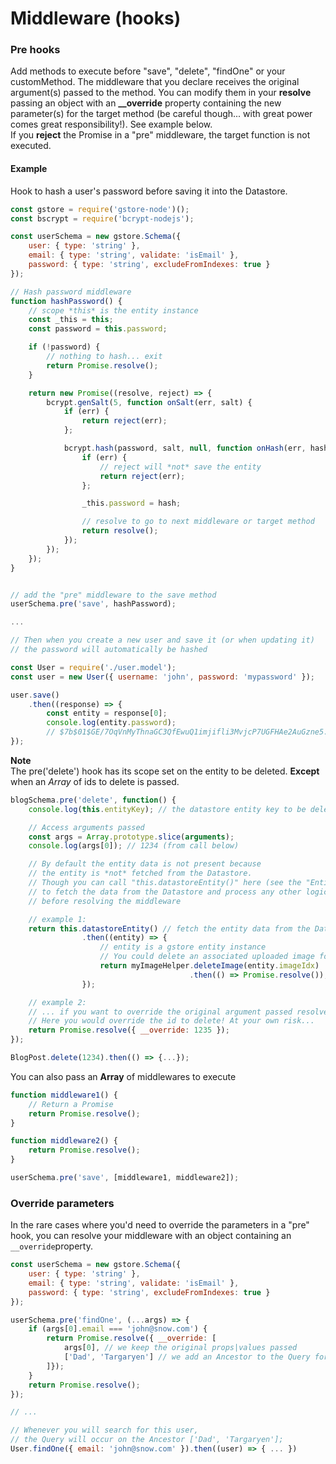 # Middleware \(hooks\)

### Pre hooks

Add methods to execute before "save", "delete", "findOne" or your customMethod. The middleware that you declare receives the original argument\(s\) passed to the method. You can modify them in your **resolve** passing an object with an **\_\_override** property containing the new parameter\(s\) for the target method \(be careful though... with great power comes great responsibility!\).  See example below.  
If you **reject** the Promise in a "pre" middleware, the target function is not executed.

#### Example

Hook to hash a user's password before saving it into the Datastore.

```js
const gstore = require('gstore-node')();
const bscrypt = require('bcrypt-nodejs');

const userSchema = new gstore.Schema({
    user: { type: 'string' },
    email: { type: 'string', validate: 'isEmail' },
    password: { type: 'string', excludeFromIndexes: true }
});

// Hash password middleware
function hashPassword() {
    // scope *this* is the entity instance
    const _this = this;
    const password = this.password;

    if (!password) {
        // nothing to hash... exit
        return Promise.resolve();
    }

    return new Promise((resolve, reject) => {
        bcrypt.genSalt(5, function onSalt(err, salt) {
            if (err) {
                return reject(err);
            };

            bcrypt.hash(password, salt, null, function onHash(err, hash) {
                if (err) {
                    // reject will *not* save the entity
                    return reject(err);
                };

                _this.password = hash;

                // resolve to go to next middleware or target method
                return resolve();
            });
        });
    });
}


// add the "pre" middleware to the save method
userSchema.pre('save', hashPassword);

...

// Then when you create a new user and save it (or when updating it)
// the password will automatically be hashed

const User = require('./user.model');
const user = new User({ username: 'john', password: 'mypassword' });

user.save()
    .then((response) => {
        const entity = response[0];
        console.log(entity.password);
        // $7b$01$GE/7OqVnMyThnaGC3QfEwuQ1imjifli3MvjcP7UGFHAe2AuGzne5.
});
```

**Note**  
The pre\('delete'\) hook has its scope set on the entity to be deleted. **Except** when an _Array_ of ids to delete is passed.

```js
blogSchema.pre('delete', function() {
    console.log(this.entityKey); // the datastore entity key to be deleted

    // Access arguments passed
    const args = Array.prototype.slice(arguments);
    console.log(args[0]); // 1234 (from call below)

    // By default the entity data is not present because
    // the entity is *not* fetched from the Datastore.
    // Though you can call "this.datastoreEntity()" here (see the "Entity" section)
    // to fetch the data from the Datastore and process any other logic
    // before resolving the middleware

    // example 1:
    return this.datastoreEntity() // fetch the entity data from the Datastore
                .then((entity) => {
                    // entity is a gstore entity instance
                    // You could delete an associated uploaded image for ex.
                    return myImageHelper.deleteImage(entity.imageIdx)
                                        .then(() => Promise.resolve()); // always resolve empty unless...
                });

    // example 2:
    // ... if you want to override the original argument passed resolve passing a value.
    // Here you would override the id to delete! At your own risk...
    return Promise.resolve({ __override: 1235 });
});

BlogPost.delete(1234).then(() => {...});
```

You can also pass an **Array** of middlewares to execute

```js
function middleware1() {
    // Return a Promise
    return Promise.resolve();
}

function middleware2() {
    return Promise.resolve();
}

userSchema.pre('save', [middleware1, middleware2]);
```

### Override parameters

In the rare cases where you'd need to override the parameters in a "pre" hook, you can resolve your middleware with an object containing an `__override`property.

```js
const userSchema = new gstore.Schema({
    user: { type: 'string' },
    email: { type: 'string', validate: 'isEmail' },
    password: { type: 'string', excludeFromIndexes: true }
});

userSchema.pre('findOne', (...args) => {
    if (args[0].email === 'john@snow.com') {
        return Promise.resolve({ __override: [
            args[0], // we keep the original props|values passed
            ['Dad', 'Targaryen'] // we add an Ancestor to the Query for this user
        ]});
    }
    return Promise.resolve();
});

// ...

// Whenever you will search for this user,
// the Query will occur on the Ancestor ['Dad', 'Targaryen'];
User.findOne({ email: 'john@snow.com' }).then((user) => { ... })
```

